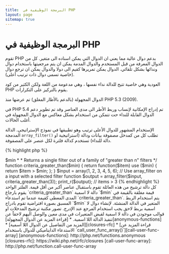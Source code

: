 ```yaml
---
title:  البرمجة الوظيفية في PHP
layout: page
sitemap: true
---
```


# البرمجة الوظيفية في PHP


تقوم PHP بدعم دوال عالية مما يعني ان الدوال التي يمكن اسناده الى متغير. كل من الدوال المعرفة من قبل المستخدم والدوال
المدمة يمكن ان يتم مرجعيتها باستخدام دوال وندائها بشكل تلقائي. الدوال يمكن تمريرها كقيم الى دولا والدوال يمكن ان ترجع
دوال (خاصية تسمى دوال ذات ترتيب أعلى).

العودية وهي خاصية تتيح للدالة نداء نفسها ، وهي مدعومة من اللغة ولكن الكثير من كود PHP يقوم بالتركيز على التكرارات.

الدوال المجهولة (بالدعم بالأطار المغلق) تم عرضها منذ PHP 5.3 (2009).

في PHP 5.4 تم إدراج الإمكانية لإنساب وربط الأطر الى مدى العناصر وقد تم تطوير دعم الدوال القابلة للنداء حت تتمكن من استخدام
بشكل معاكس مع الدوال المجهولة في أغلب الحالات.

الإستخدام المشهور للدوال الأعلى ترتيب وهو تطبيقها في نموذج الإستراتيجي. الدالة المدمجة `array_filter()` تطلب كل من
كمدخل مصفوفة بيانات ودالة (استراتيجية او دالة للنداء) تستخدم كدالة فلترة لكل عنصر على المصفوفة.

{% highlight php %}
<?php
$input = array(1, 2, 3, 4, 5, 6);

// Creates a new anonymous function and assigns it to a variable
$filter_even = function($item) {
    return ($item % 2) == 0;
};

// Built-in array_filter accepts both the data and the function
$output = array_filter($input, $filter_even);

// The function doesn't need to be assigned to a variable. This is valid too:
$output = array_filter($input, function($item) {
    return ($item % 2) == 0;
});

print_r($output);
{% endhighlight %}

الإطار المغلق هي دوال لا اسمية تقوم بالوصول للتمغيرات بادراجها من خارج المدى بدون استخدام اي متغيرات عامة. نظرياً
الإطار المغلق هو دالة لديها مدخلات مغلقة او ثابتة بالبيئة التي هي فيها. يمكن أن يكون الاطار حول مدى متغير محكوم بطريقة محكمة.

في المثال التالي سنقوم باستخدام الإطار المغلق بتعريف الدالة لإرجاع دالة فيلتر للدالة `array_filter()`:

{% highlight php %}
<?php
/**
 * Creates an anonymous filter function accepting items > $min
 *
 * Returns a single filter out of a family of "greater than n" filters
 */
function criteria_greater_than($min)
{
    return function($item) use ($min) {
        return $item > $min;
    };
}

$input = array(1, 2, 3, 4, 5, 6);

// Use array_filter on a input with a selected filter function
$output = array_filter($input, criteria_greater_than(3));

print_r($output); // items > 3
{% endhighlight %}

كل دالة ترشيح من هذه العائلة تقوم باستقبال عناصر أكبر من أقل قيمة. الفلتر الواحد يقوم بارجاع 
`criteria_greater_than` دالة لا اسمية `$min` قيمة مغلقة بالقيمة في المدى المعطى كقيمة عندما تم استدعاء
`criteria_greater_than`.

يتم استخدام الربط المسبق بصورة افتراضية تقوم بادراج `$min` المتغير في الدالة المنشئة. لإنشاء دوال لا اسمية بربط لاحق
يجب استخدام المرجع عند الإدرج. تصور مكتبة ترشيح المدخلات او قوالب موجودن في دالة لا اسمية لقبض المتغيرات في مدى معين
والوصل اليهم لاحقاً عن تنفيذ الدالة اللا اسمية.

* [قراءة المزيد عن الدوال المجهولة][anonymous-functions]
* [المزيد من التفاصيل عن الدوال اللا أسمية][closures-rfc]
* [قراءة المزيد عن الاستدعاء الدايناميكي للدوال باستخدام `call_user_func_array()`][call-user-func-array]


[anonymous-functions]: http://php.net/functions.anonymous
[closures-rfc]: https://wiki.php.net/rfc/closures
[call-user-func-array]: http://php.net/function.call-user-func-array
